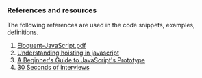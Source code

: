 ### References and resources

The following references are used in the code snippets, examples, definitions.

1. [Eloquent-JavaScript.pdf](https://eloquentjavascript.net/Eloquent_JavaScript.pdf) 
2. [Understanding hoisting in javascript](https://scotch.io/tutorials/understanding-hoisting-in-javascript) 
3. [A Beginner's Guide to JavaScript's Prototype](https://tylermcginnis.com/beginners-guide-to-javascript-prototype/) 
4. [30 Seconds of interviews](https://github.com/30-seconds/30-seconds-of-interviews)

